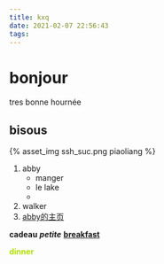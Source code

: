 ```yaml
---
title: kxq
date: 2021-02-07 22:56:43
tags:
---
```


# bonjour
tres bonne hournée
## bisous
{% asset_img ssh_suc.png piaoliang %}

1. abby
   + manger
   + le lake
   + 
2. walker
3. [abby的主页](https://unclevicky.github.io/)

**cadeau**
**_petite_**
**<u>breakfast</u>**

<font color="bleu">**dinner**</font>
